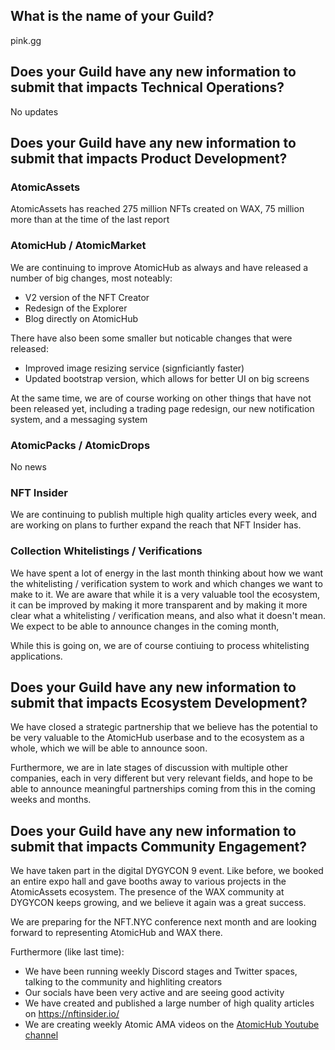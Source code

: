 ## What is the name of your Guild?

pink.gg

## Does your Guild have any new information to submit that impacts Technical Operations?

No updates

## Does your Guild have any new information to submit that impacts Product Development?

### AtomicAssets

AtomicAssets has reached 275 million NFTs created on WAX, 75 million more than at the time of the last report

### AtomicHub / AtomicMarket

We are continuing to improve AtomicHub as always and have released a number of big changes, most noteably:
- V2 version of the NFT Creator
- Redesign of the Explorer
- Blog directly on AtomicHub

There have also been some smaller but noticable changes that were released:
- Improved image resizing service (signficiantly faster)
- Updated bootstrap version, which allows for better UI on big screens

At the same time, we are of course working on other things that have not been released yet, including a trading page redesign, our new notification system, and a messaging system

### AtomicPacks / AtomicDrops

No news

### NFT Insider

We are continuing to publish multiple high quality articles every week, and are working on plans to further expand the reach that NFT Insider has.

### Collection Whitelistings / Verifications

We have spent a lot of energy in the last month thinking about how we want the whitelisting / verification system to work and which changes we want to make to it. We are aware that while it is a very valuable tool the ecosystem, it can be improved by making it more transparent and by making it more clear what a whitelisting / verification means, and also what it doesn't mean. We expect to be able to announce changes in the coming month,

While this is going on, we are of course contiuing to process whitelisting applications.


## Does your Guild have any new information to submit that impacts Ecosystem Development?

We have closed a strategic partnership that we believe has the potential to be very valuable to the AtomicHub userbase and to the ecosystem as a whole, which we will be able to announce soon.

Furthermore, we are in late stages of discussion with multiple other companies, each in very different but very relevant fields, and hope to be able to announce meaningful partnerships coming from this in the coming weeks and months.

## Does your Guild have any new information to submit that impacts Community Engagement?

We have taken part in the digital DYGYCON 9 event. Like before, we booked an entire expo hall and gave booths away to various projects in the AtomicAssets ecosystem.
The presence of the WAX community at DYGYCON keeps growing, and we believe it again was a great success.

We are preparing for the NFT.NYC conference next month and are looking forward to representing AtomicHub and WAX there.

Furthermore (like last time):

- We have been running weekly Discord stages and Twitter spaces, talking to the community and highliting creators
- Our socials have been very active and are seeing good activity
- We have created and published a large number of high quality articles on https://nftinsider.io/
- We are creating weekly Atomic AMA videos on the [AtomicHub Youtube channel](https://www.youtube.com/channel/UCAEv4HpnBJCcql5iWo7p2tQ)
